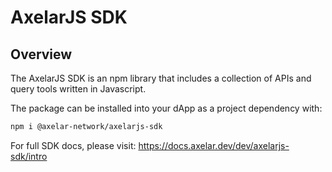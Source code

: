 # AxelarJS SDK

## Overview

The AxelarJS SDK is an npm library that includes a collection of APIs and query tools written in Javascript.

The package can be installed into your dApp as a project dependency with:

```bash
npm i @axelar-network/axelarjs-sdk
```

For full SDK docs, please visit: https://docs.axelar.dev/dev/axelarjs-sdk/intro
